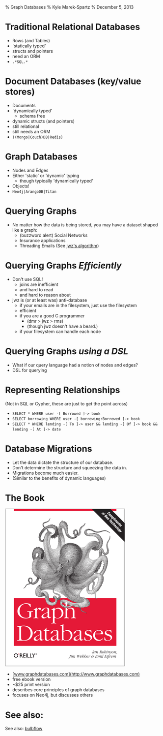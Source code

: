 % Graph Databases
% Kyle Marek-Spartz
% December 5, 2013

# Traditional Relational Databases

- Rows (and Tables)
- 'statically typed'
- structs and pointers
- need an ORM
- `.*SQL.*`


# Document Databases (key/value stores)

- Documents
- 'dynamically typed'
     - schema free
- dynamic structs (and pointers)
- still relational
- still needs an ORM
- `((Mongo|Couch)DB|Redis)`


# Graph Databases

- Nodes and Edges
- Either 'static' or 'dynamic' typing
    - though typically 'dynamically typed'
- Objects!
- `Neo4j|ArangoDB|Titan`


# Querying Graphs

- No matter how the data is being stored, you may have a dataset shaped like a graph:
	- (buzzword alert) Social Networks
	- Insurance applications
	- Threading Emails (See [jwz's algorithm](http://www.jwz.org/doc/threading.html))

# Querying Graphs *Efficiently*

- Don't use SQL!
    - joins are inefficient
    - and hard to read
    - and hard to reason about
- jwz is (or at least was) anti-database
    - if your emails are in the filesystem, just use the filesystem
    - efficient
    - if you are a good C programmer
    	- (dmr > jwz > rms)
    	- (though jwz doesn't have a beard.)
    - if your filesystem can handle each node

# Querying Graphs *using a DSL*

- What if our query language had a notion of nodes and edges?
- DSL for querying


# Representing Relationships

(Not in SQL or Cypher, these are just to get the point across)

- `SELECT * WHERE user -[ Borrowed ]-> book`
- `SELECT borrowing WHERE user -[ borrowing:Borrowed ]-> book`
- `SELECT * WHERE lending -[ To ]-> user && lending -[ Of ]-> book && lending -[ At ]-> date`


# Database Migrations

- Let the data dictate the structure of our database.
- Don't determine the structure and squeezing the data in.
- Migrations become much easier.
- (Similar to the benefits of dynamic languages)


# The Book

![Graph Databases Book](/images/graph_databases_cover.png)

- [www.graphdatabases.com](http://www.graphdatabases.com)
- free ebook version
- ~$25 print version
- describes core principles of graph databases
- focuses on Neo4j, but discusses others

# See also:


See also: [bulbflow](http://bulbflow.com/)
